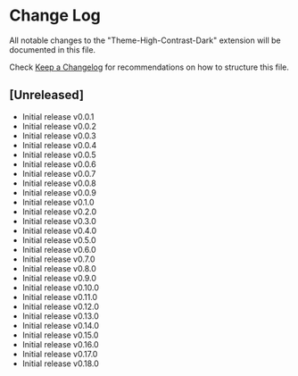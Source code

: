 # Change Log

All notable changes to the "Theme-High-Contrast-Dark" extension will be documented in this file.

Check [Keep a Changelog](http://keepachangelog.com/) for recommendations on how to structure this file.

## [Unreleased]

- Initial release v0.0.1
- Initial release v0.0.2
- Initial release v0.0.3
- Initial release v0.0.4
- Initial release v0.0.5
- Initial release v0.0.6
- Initial release v0.0.7
- Initial release v0.0.8
- Initial release v0.0.9
- Initial release v0.1.0
- Initial release v0.2.0
- Initial release v0.3.0
- Initial release v0.4.0
- Initial release v0.5.0
- Initial release v0.6.0
- Initial release v0.7.0
- Initial release v0.8.0
- Initial release v0.9.0
- Initial release v0.10.0
- Initial release v0.11.0
- Initial release v0.12.0
- Initial release v0.13.0
- Initial release v0.14.0
- Initial release v0.15.0
- Initial release v0.16.0
- Initial release v0.17.0
- Initial release v0.18.0
 